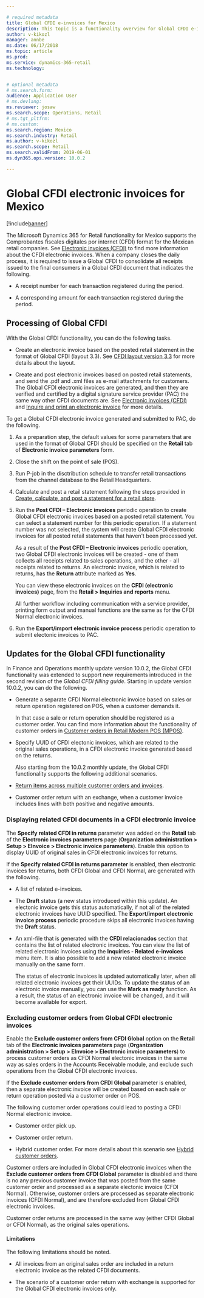 ```yaml
---

# required metadata
title: Global CFDI e-invoices for Mexico
description: This topic is a functionality overview for Global CFDI e-invoices for Mexico.
author: v-kikozl
manager: annbe
ms.date: 06/17/2018
ms.topic: article
ms.prod: 
ms.service: dynamics-365-retail
ms.technology: 


# optional metadata
# ms.search.form:  
audience: Application User
# ms.devlang: 
ms.reviewer: josaw
ms.search.scope: Operations, Retail
# ms.tgt_pltfrm: 
# ms.custom: 
ms.search.region: Mexico
ms.search.industry: Retail
ms.author: v-kikozl
ms.search.scope: Retail
ms.search.validFrom: 2019-06-01
ms.dyn365.ops.version: 10.0.2

---
```


# Global CFDI electronic invoices for Mexico 

[!include[banner](../includes/banner.md)]


The Microsoft Dynamics 365 for Retail functionality for Mexico supports the Comprobantes fiscales digitales por internet (CFDI) format for the Mexican retail companies. See [Electronic invoices (CFDI)](https://docs.microsoft.com/en-us/dynamics365/unified-operations/financials/localizations/latam-mex-cfdi-electronic-invoices) to find more information about the CFDI electronic invoices. When a company closes the daily process, it is required to issue a Global CFDI to consolidate all receipts issued to the final consumers in a Global CFDI document that indicates the following.

  - A receipt number for each transaction registered during the period.

  - A corresponding amount for each transaction registered during the period.

## Processing of Global CFDI

With the Global CFDI functionality, you can do the following tasks.

  - Create an electronic invoice based on the posted retail statement in the format of Global CFDI (layout 3.3). See [CFDI layout version 3.3](https://docs.microsoft.com/en-us/dynamics365/unified-operations/financials/localizations/latam-mex-cfdi-3-3) for more details about the layout.

  - Create and post electronic invoices based on posted retail statements, and send the .pdf and .xml files as e-mail attachments for customers. The Global CFDI electronic invoices are generated, and then they are verified and certified by a digital signature service provider (PAC) the same way other CFDI documents are. See [Electronic invoices (CFDI)](https://docs.microsoft.com/en-us/dynamics365/unified-operations/financials/localizations/latam-mex-cfdi-electronic-invoices) and [Inquire and print an electronic invoice](https://docs.microsoft.com/en-us/dynamics365/unified-operations/financials/localizations/tasks/mx-00010-inquire-print-electronic-invoice) for more details.

To get a Global CFDI electronic invoice generated and submitted to PAC, do the following.

  1. As a preparation step, the default values for some parameters that are used in the format of Global CFDI should be specified on the **Retail** tab of **Electronic invoice parameters** form.

  2. Close the shift on the point of sale (POS).

  3. Run P-job in the disctribution schedule to transfer retail transactions from the channel database to the Retail Headquarters.

  4. Calculate and post a retail statement following the steps provided in [Create, calculate, and post a statement for a retail store](https://docs.microsoft.com/en-us/dynamics365/unified-operations/retail/tasks/create-calculate-post-statement-retail-store).

  5. Run the **Post CFDI – Electronic invoices** periodic operation to create Global CFDI electronic invoices based on a posted retail statement. You can select a statement number for this periodic operation. If a statement number was not selected, the system will create Global CFDI electronic invoices for all posted retail statements that haven't been processed yet. 

     As a result of the **Post CFDI – Electronic invoices** periodic operation, two Global CFDI electronic invoices will be created - one of them collects all receipts related to sales operations, and the other - all receipts related to returns. An electronic invoice, which is related to returns, has the **Return** attribute marked as **Yes**. 

     You can view these electronic invoices on the **CFDI (electronic invoices)** page, from the **Retail > Inquiries and reports** menu.

     All further workflow including communication with a service provider, printing form output and manual functions are the same as for the CFDI Normal electronic invoices.

  6. Run the **Export/import electronic invoice process** periodic operation to submit electonic invoices to PAC.

## Updates for the Global CFDI functionality

In Finance and Operations monthly update version 10.0.2, the Global CFDI functionality was extended to support new requirements introduced in the second revision of the *_Global CFDI filling guide_*. Starting in update version 10.0.2, you can do the following.

  - Generate a separate CFDI Normal electronic invoice based on sales or return operation registered on POS, when a customer demands it. 

     In that case a sale or return operation should be registered as a customer order. You can find more information about the functionality of customer orders in [Customer orders in Retail Modern POS (MPOS)](https://docs.microsoft.com/en-us/dynamics365/unified-operations/retail/customer-orders-overview). 

  - Specify UUID of CFDI electonic invoices, which are related to the original sales operations, in a CFDI electronic invoice generated based on the returns. 

     Also starting from the 10.0.2 monthly update, the Global CFDI functionality supports the following additional scenarios.

  - [Return items across multiple customer orders and invoices](https://docs.microsoft.com/en-us/dynamics365/unified-operations/retail/multireturn).

  - Customer order return with an exchange, when a customer invoice includes lines with both positive and negative amounts. 

### Displaying related CFDI documents in a CFDI electronic invoice

The **Specify related CFDI in returns** parameter was added on the **Retail** tab of the **Electronic invoices parameters** page (**Organization administration > Setup > EInvoice > Electronic invoice parameters**). Enable this option to display UUID of original sales in CFDI electronic invoices for returns.

If the **Specify related CFDI in returns parameter** is enabled, then electronic invoices for returns, both CFDI Global and CFDI Normal, are generated with the following.

  - A list of related e-invoices.

  - The **Draft** status (a new status introduced within this update). An electonic invoice gets this status automatically, if not all of the related electronic invoices have UUID specified. The **Export/import electronic invoice process** periodic procedure skips all electronic invoices having the  **Draft** status. 

  - An xml-file that is generated with the **CFDI relacionados** section that contains the list of related electronic invoices. You can view the list of related electronic invoices using the **Inquiries - Related e-invoices** menu item. It is also possible to add a new related electronic invoice manually on the same form. 

     The status of electronic invoices is updated automatically later, when all related electronic invoices get their UUIDs. To update the status of an electronic invoice manually, you can use the  **Mark as ready** function. As a result, the status of an electronic invoice will be changed, and it will become available for export. 

### Excluding customer orders from Global CFDI electronic invoices

Enable the **Exclude customer orders from CFDI Global** option on the **Retail** tab of the **Electronic invoices parameters** page (**Organization administration > Setup > EInvoice > Electronic invoice parameters**) to process customer orders as CFDI Normal electonic invoices in the same way as sales orders in the Accounts Receivable module, and exclude such operations from the Global CFDI electronic invoices. 

If the **Exclude customer orders from CFDI Global** parameter is enabled, then a separate electronic invoice will be created based on each sale or return operation posted via a customer order on POS. 

The following customer order operations could lead to posting a CFDI Normal electronic invoice.

  - Customer order pick up. 

  - Customer order return. 

  - Hybrid customer order. For more details about this scenario see [Hybrid customer orders](https://docs.microsoft.com/en-us/dynamics365/unified-operations/retail/hybrid-customer-orders). 

Customer orders are included in Global CFDI electronic invoices when the **Exclude customer orders from CFDI Global**  parameter is disabled and there is no any previous customer invoice that was posted from the same customer order and processed as a separate electonic invoice (CFDI Normal). Otherwise, customer orders are processed as separate electronic invoices (CFDI Normal), and are therefore excluded from Global CFDI electronic invoices.

Customer order returns are processed in the same way (either CFDI Global or CFDI Normal), as the original sales operations. 

#### Limitations 

The following limitations should be noted.

  - All invoices from an original sales order are included in a return electronic invoice as the related CFDI documents.

  - The scenario of a customer order return with exchange is supported for the Global CFDI electronic invoices only.

